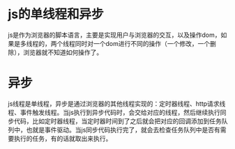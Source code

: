 # js的单线程和异步

js是作为浏览器的脚本语言，主要是实现用户与浏览器的交互，以及操作dom，如果是多线程的，两个线程同时对一个dom进行不同的操作（一个修改，一个删除），浏览器就不知道如何操作了。

# 异步

js线程是单线程，异步是通过浏览器的其他线程实现的：定时器线程、http请求线程、事件触发线程。当js执行到异步代码时，会交给对应的线程，然后继续执行同步代码，比如定时器线程，当定时器时间到了之后就会把对应的回调添加到任务队列中，也就是事件驱动。当js同步代码执行完了，就会去检查任务队列中是否有需要执行的任务，有的话就取出来执行。